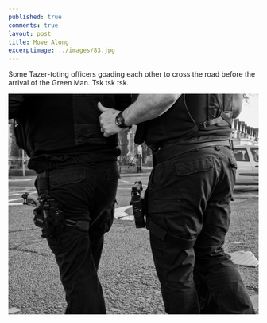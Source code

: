 ```yaml
---
published: true
comments: true
layout: post
title: Move Along
excerptimage: ../images/83.jpg
---
```


Some Tazer-toting officers goading each other to cross the road before the arrival of the Green Man. Tsk tsk tsk. 

[![Image 83/365	25mm	f/7.1	ISO1600	1/200](../images/83.jpg)](https://www.flickr.com/photos/tmadhavan/16716531957/)